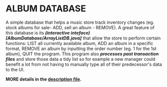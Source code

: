 # ALBUM DATABASE
A simple database that helps a music store track inventory changes (eg. stock albums for sale- ADD, sell an album - REMOVE). A great feature of this database is its ***(interactive inteface)[AlbumDatabase/ArrayListDB.java]*** that allow the store to perform certain functions: LIST all currently available album, ADD an album in a specific format, REMOVE an album by inputting the order number (eg. 1 for the 1st album), QUIT the program. This program also ***processes past transaction files*** and store those data a tidy list so for example a new manager could benefit a lot from not having to manually type all of their predecessor's data to the UI. 

**MORE details in the [description file](https://github.com/Wabbakienph/CS2_gh/blob/main/AlbumDatabase/READTHIS.pdf).**
